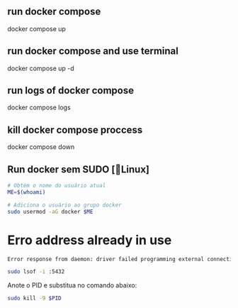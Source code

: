 ## run docker compose
docker compose up

## run docker compose and use terminal
docker compose up -d

## run logs of docker compose
docker compose logs

## kill docker compose proccess
docker compose down

## Run docker sem SUDO [🐧Linux]
```sh
# Obtém o nome do usuário atual
ME=$(whoami)

# Adiciona o usuário ao grupo docker
sudo usermod -aG docker $ME
```

# Erro address already in use
```sh
Error response from daemon: driver failed programming external connectivity on endpoint nestjs-class-db-1 (66f846a87dfdd62fd18869360453f74141a3d26fa5700691b3f864ef5e4576c3): Error starting userland proxy: listen tcp4 0.0.0.0:5432: bind: address already in use
```

```sh
sudo lsof -i :5432
```
Anote o PID e substitua no comando abaixo:

```sh
sudo kill -9 $PID
```